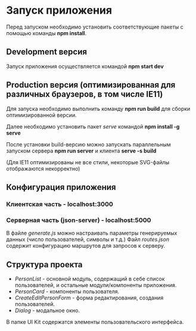 # Запуск приложения

Перед запуском необходимо установить соответствующие пакеты с помощью команды **npm install**.

## Development версия

Запуск приложения осуществляется командой **npm start dev**

## Production версия (оптимизированная для различных браузеров, в том числе IE11)

Для запуска необходимо выполнить команду **npm run build** для сборки оптимизированной версии.

Далее необходимо установить пакет _serve_ командой **npm install -g serve**

После установки build-версию можно запускать параллельным запуском сервера **npm run server** и клиента **serve -s build**

(Для IE11 оптимизированы не все стили, некоторые SVG-файлы отображаются некорректно)

## Конфигурация приложения

### Клиентская часть - localhost:3000

### Серверная часть (json-server) - localhost:5000

В файле _generate.js_ можно настраивать параметры генерируемых данных (число пользователей, символы и т.д.)
Файл _routes.json_ содержит конфигурацию маршрутов для запросов к серверу.

## Структура проекта

- _PersonList_ - основной модуль, содержащий в себе список пользователей, и остальные модули/компоненты приложения.
- _PersonCard_ - компоненты пользователя.
- _CreateEditPersonForm_ - форма редактирования, создания пользователей.
- _Dialog_ - модальное окно.

В папке UI Kit содержатся элементы пользовательского интерфейса.


